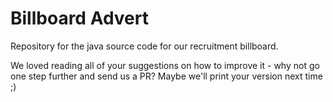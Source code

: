 # Billboard Advert

Repository for the java source code for our recruitment billboard.

We loved reading all of your suggestions on how to improve it - why not go one step further and send us a PR? Maybe we'll print your version next time ;)
